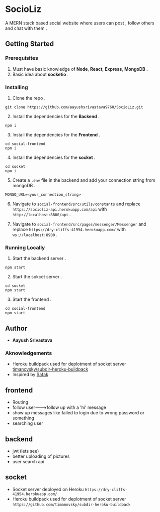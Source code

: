 # SocioLiz
A MERN stack based social website where users can post , follow others and chat with them .

## Getting Started

### Prerequisites

1. Must have basic knowledge of **Node**, **React**, **Express**, **MongoDB** .
2. Basic idea about **socketio** .

### Installing

1. Clone the repo .

```
git clone https://github.com/aayushsrivastava9760/SocioLiz.git
```

2. Install the dependencies for the **Backend** .

```
npm i
```

3. Install the dependencies for the **Frontend** .

```
cd social-frontend
npm i
```

4. Install the dependencies for the **socket** .

```
cd socket
npm i
```

5. Create a `.env` file in the backend and add your connection string from mongoDB .

```
MONGO_URL=<your_connection_string>
```

6. Navigate to `social-frontend/src/utils/constants` and replace `https://socioliz-api.herokuapp.com/api` with `http://localhost:8800/api` .

7. Navigate to `social-frontend/src/pages/messenger/Messenger` and replace `https://dry-cliffs-41954.herokuapp.com/` with `ws://localhost:8900` .


### Running Locally

1. Start the backend server .

```
npm start
```

2. Start the sokcet server .

```
cd socket
npm start
```

3. Start the frontend .

```
cd social-frontend
npm start
```

## Author

- **Aayush Srivastava**

### Aknowledgements

- Heroku buildpack used for deplotment of socket server [timanovsky/subdir-heroku-buildpack](https://github.com/timanovsky/subdir-heroku-buildpack)
- Inspired by [Safak](https://github.com/safak)

## frontend

- Routing
- follow user--->follow up with a 'hi' message
- show up messages like failed to login due to wrong password or something
- searching user

## backend

- jwt (lets see)
- better uploading of pictures
- user search api

## socket

- Socket server deployed on Heroku `https://dry-cliffs-41954.herokuapp.com/`
- Heroku buildpack used for deplotment of socket server `https://github.com/timanovsky/subdir-heroku-buildpack`
